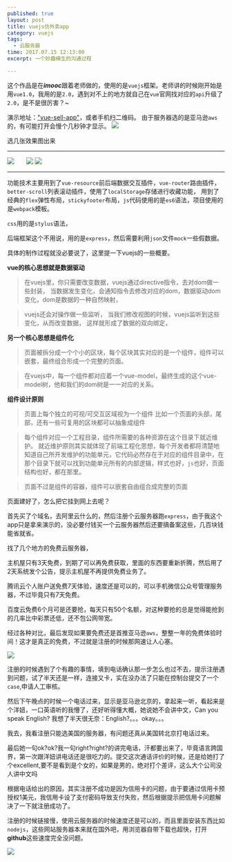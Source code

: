 ```yaml
---
published: true
layout: post
title: vuejs仿外卖app
category: vuejs
tags: 
  - 云服务器
time: 2017.07.15 12:13:00
excerpt: 一个妙趣横生的沟通过程

---
```

这个作品是在***imooc***跟着老师做的，使用的是`vuejs`框架。老师讲的时候刚开始是用`vue1.0`，我用的是`2.0`，遇到对不上的地方就自己在`vue`官网找对应的`api`升级了`2.0`，是不是很厉害？~

演示地址：["vue-sell-app"](http://www.itsilen.site:9000/#/goods )，或者手机扫二维码。
由于服务器选的是亚马逊`aws`的，有可能打开会慢个几秒钟才显示。
![](http://i.imgur.com/g4CseOS.png)


选几张效果图出来

----------

![](http://i.imgur.com/WhoKxR3.png) &nbsp;&nbsp;&nbsp;&nbsp;&nbsp;&nbsp;![](http://i.imgur.com/G2KOCkm.png)   ![](http://i.imgur.com/b77Opfx.png)


----------


功能技术主要用到了`vue-resource`前后端数据交互插件，`vue-router`路由插件，`better-scroll`列表滚动插件，使用了`localStorage`存储进行收藏功能，
用到了经典的`flex`弹性布局，`stickyfooter`布局，`js`代码使用的是`es6`语法，项目使用的是`webpack`模板。

`css`用的是`stylus`语法，

后端框架这个不用说，用的是`express`，然后需要利用`json`文件`mock`一些假数据。

具体的制作过程就没必要说了，这里提一下vuejs的一些概要。

**vue的核心思想就是数据驱动**


> 在vuejs里，你只需要改变数据，vuejs通过directive指令，去对dom做一些封装，
当数据发生变化，会通知指令去修改对应的dom，数据驱动dom变化，dom是数据的一种自然映射，


> vuejs还会对操作做一些监听，
当我们修改视图的时候，vuejs监听到这些变化，从而改变数据，
这样就形成了数据的双向绑定，

**另一个核心思想是组件化**
> 页面被拆分成一个个小的区块，每个区块其实对应的是一个组件，组件可以嵌套，最终组合形成一个完整的页面。


> 在vuejs中，每一个组件都对应着一个vue-model，最终生成的这个vue-model树，他和我们的dom树是一一对应的关系。




  **组件设计原则**

> 页面上每个独立的可视/可交互区域视为一个组件
比如一个页面的头部，尾部，还有一些可复用的区块都可以抽象成组件


> 每个组件对应一个工程目录，组件所需要的各种资源在这个目录下就近维护。
就近维护原则其实就体现了前端工程化思想，每个开发者都将清楚地知道自己所开发维护的功能单元，它代码必然存在于对应的组件目录中，在那个目录下就可以找到功能单元所有的内部逻辑，样式也好，`js`也好，页面结构也好，都在那里。

> 页面不过是组件的容器，组件可以嵌套自由组合成完整的页面


页面建好了，怎么把它挂到网上去呢？

首先买了个域名，去阿里云什么的，然后注册个云服务器跑`express`，由于我这个app只是拿来演示的，没必要付钱买一个云服务器然后还要搞备案这些，几百块钱能省就省。

找了几个地方的免费云服务器，

主机屋只有3天免费，到期了可以再免费获取，里面的东西要重新折腾，然后用了2天系统发个公告，提示主机屋不再提供免费业务了。

腾讯云个人账户送免费7天体验，速度还是可以的，可以手机微信公众号管理服务器，不过毕竟只有7天免费。

百度云免费6个月可是还要抢，每天只有50个名额，对这种要抢的总是觉得能抢到的几率比中彩票还低，还不包公网带宽。

经过各种对比，最后发现如果要免费还是首推亚马逊`aws`，整整一年的免费体验时间！这才是真正的免费，不过就是注册的时候那网速让人心塞。

![](http://i.imgur.com/8uuQztR.png)

注册的时候遇到了个有趣的事情，填到电话确认那一步怎么也过不去，提示注册遇到问题，试了半天还是一样，连接又卡，实在没办法了只能在控制台提交了一个`case`,申请人工审核。

然后下午晚点的时候一个电话过来，显示是亚马逊北京的，拿起来一听，看起来是个洋妞，一口英语听的我懵了，还好听得懂大概，她说她不会讲中文，Can you speak English? 我想了半天很无奈：English?。。。okay。。。

我去，我看注册只能选美国的服务器，有问题还真从美国转北京打电话过来。

最后她一句ok?ok?我一句right?right?的讲完电话，汗都要出来了，毕竟语言跨国界，第一次跟洋妞讲电话还是很吃力的。提交这次通话评价的时候，还是给她打了个excellent,要不是看到是个女的，如果是男的，绝对打个差评，这么大个公司没人讲中文吗

根据电话给出的原因，其实注册不成功是因为信用卡的问题，由于要通过信用卡预授权1美元，我信用卡设了支付密码导致支付失败，然后根据提示把信用卡问题解决了一下就注册成功了。

注册的时候链接慢，使用云服务器的时候速度还是可以的，而且里面安装东西比如`nodejs`，这些网站服务器本来就在国外吧，用浏览器自带下载也超快，打开**github**这些速度完全没问题。

![](http://i.imgur.com/h12mmhE.png)
